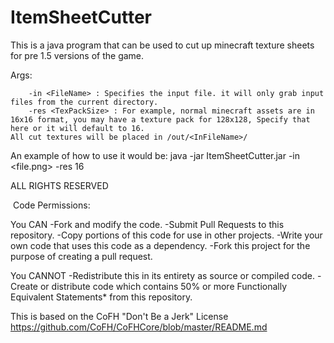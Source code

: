 ItemSheetCutter
===============

This is a java program that can be used to cut up minecraft texture sheets for pre 1.5 versions of the game.

Args:
```
	-in <FileName> : Specifies the input file. it will only grab input files from the current directory.
	-res <TexPackSize> : For example, normal minecraft assets are in 16x16 format, you may have a texture pack for 128x128, Specify that here or it will default to 16.
All cut textures will be placed in /out/<InFileName>/
```


An example of how to use it would be:
	java -jar ItemSheetCutter.jar -in <file.png> -res 16
	
ALL RIGHTS RESERVED

﻿
Code Permissions:

You CAN
-Fork and modify the code.
-Submit Pull Requests to this repository.
-Copy portions of this code for use in other projects.
-Write your own code that uses this code as a dependency.
-Fork this project for the purpose of creating a pull request.

You CANNOT
-Redistribute this in its entirety as source or compiled code.
-Create or distribute code which contains 50% or more Functionally Equivalent Statements* from this repository.


This is based on the CoFH "Don't Be a Jerk" License
https://github.com/CoFH/CoFHCore/blob/master/README.md
